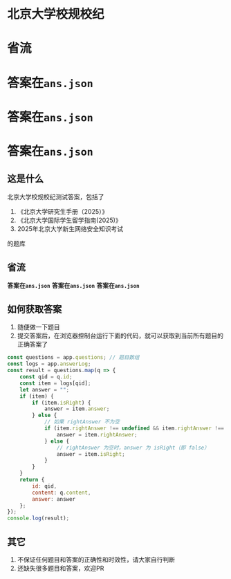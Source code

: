 # 北京大学校规校纪
# 省流
# **答案在`ans.json`**
# **答案在`ans.json`**
# **答案在`ans.json`**

## 这是什么
北京大学校规校纪测试答案，包括了
1. 《北京大学研究生手册（2025）》
2. 《北京大学国际学生留学指南(2025)》
3. 2025年北京大学新生网络安全知识考试

的题库

## 省流
**答案在`ans.json`**
**答案在`ans.json`**
**答案在`ans.json`**

## 如何获取答案
1. 随便做一下题目
2. 提交答案后，在浏览器控制台运行下面的代码，就可以获取到当前所有题目的正确答案了
```javascript
const questions = app.questions; // 题目数组
const logs = app.answerLog;
const result = questions.map(q => {
    const qid = q.id;
    const item = logs[qid];
    let answer = "";
    if (item) {
        if (item.isRight) {
            answer = item.answer;
        } else {
            // 如果 rightAnswer 不为空
            if (item.rightAnswer !== undefined && item.rightAnswer !== "") {
                answer = item.rightAnswer;
            } else {
                // rightAnswer 为空时，answer 为 isRight（即 false）
                answer = item.isRight;
            }
        }
    }
    return {
        id: qid,
        content: q.content,
        answer: answer
    };
});
console.log(result);

```
## 其它
1. 不保证任何题目和答案的正确性和时效性，请大家自行判断
2. 还缺失很多题目和答案，欢迎PR